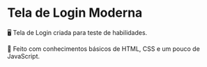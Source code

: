 # Tela de Login Moderna
🖥️ Tela de Login criada para teste de habilidades.

🎲 Feito com conhecimentos básicos de HTML, CSS e um pouco de JavaScript.
